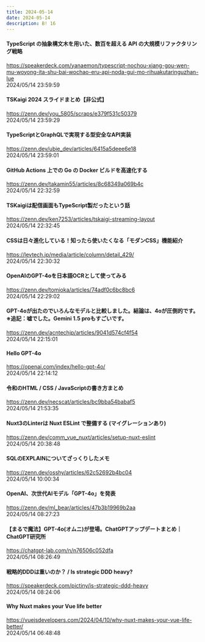 ```yaml
---
title: 2024-05-14
date: 2024-05-14
description: B! 16
---
```


#### TypeScript の抽象構文木を用いた、数百を超える API の大規模リファクタリング戦略
https://speakerdeck.com/yanaemon/typescript-nochou-xiang-gou-wen-mu-woyong-ita-shu-bai-wochao-eru-api-noda-gui-mo-rihuakutaringuzhan-lue<br>
2024/05/14 23:59:59<br>


#### TSKaigi 2024 スライドまとめ【非公式】
https://zenn.dev/you_5805/scraps/e379f531c50379<br>
2024/05/14 23:59:29<br>


#### TypeScriptとGraphQLで実現する型安全なAPI実装
https://zenn.dev/ubie_dev/articles/6415a5deee6e18<br>
2024/05/14 23:59:01<br>


#### GitHub Actions 上での Go の Docker ビルドを高速化する
https://zenn.dev/takamin55/articles/8c68349a069b4c<br>
2024/05/14 22:32:59<br>


#### TSKaigiは配信画面もTypeScript製だったという話
https://zenn.dev/ken7253/articles/tskaigi-streaming-layout<br>
2024/05/14 22:32:45<br>


#### CSSは日々進化している！知ったら使いたくなる「モダンCSS」機能紹介
https://levtech.jp/media/article/column/detail_429/<br>
2024/05/14 22:30:32<br>


#### OpenAIのGPT-4oを日本語OCRとして使ってみる
https://zenn.dev/tomioka/articles/74adf0c6bc8bc6<br>
2024/05/14 22:29:02<br>


#### GPT-4oが出たのでいろんなモデルと比較しました。結論は、4oが圧倒的です。※追記：嘘でした。Gemini 1.5 proもすごいです。
https://zenn.dev/acntechjp/articles/9041d574cf4f54<br>
2024/05/14 22:15:01<br>


#### Hello GPT-4o
https://openai.com/index/hello-gpt-4o/<br>
2024/05/14 22:14:12<br>


#### 令和のHTML / CSS / JavaScriptの書き方まとめ
https://zenn.dev/necscat/articles/bc9bba54babaf5<br>
2024/05/14 21:53:35<br>


#### Nuxt3のLinterは Nuxt ESLint で整備する (マイグレーションあり)
https://zenn.dev/comm_vue_nuxt/articles/setup-nuxt-eslint<br>
2024/05/14 20:38:48<br>


#### SQLのEXPLAINについてざっくりしたメモ
https://zenn.dev/osshy/articles/62c52692b4bc04<br>
2024/05/14 10:00:34<br>


#### OpenAI、次世代AIモデル「GPT-4o」を発表
https://zenn.dev/ml_bear/articles/47b3b19969b2aa<br>
2024/05/14 08:27:23<br>


#### 【まるで魔法】GPT-4o(オムニ)が登場。ChatGPTアップデートまとめ｜ChatGPT研究所
https://chatgpt-lab.com/n/n76506c052dfa<br>
2024/05/14 08:26:49<br>


#### 戦略的DDDは重いのか？ / Is strategic DDD heavy?
https://speakerdeck.com/pictiny/is-strategic-ddd-heavy<br>
2024/05/14 08:24:06<br>


#### Why Nuxt makes your Vue life better
https://vuejsdevelopers.com/2024/04/10/why-nuxt-makes-your-vue-life-better/<br>
2024/05/14 06:48:48<br>


